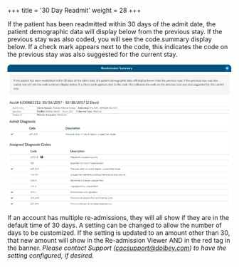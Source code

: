 +++
title = '30 Day Readmit'
weight = 28
+++

If the patient has been readmitted within 30 days of the admit date, the patient demographic data will display below from the previous stay. If the previous stay was also coded, you will see the code.summary display below. If a check mark appears next to the code, this indicates the code on the previous stay was also suggested for the current stay.

![Readmission Summary Viewer](ReadmissionSummary.png)

If an account has multiple re-admissions, they will all show if they are in the default time of 30 days.  A setting can be changed to allow the number of days to be customized.  If the setting is updated to an amount other than 30, that new amount will show in the Re-admission Viewer AND in the red tag in the banner. *Please contact Support (cacsupport@dolbey.com) to have the setting configured, if desired.*
